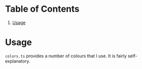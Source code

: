 
# Table of Contents

1.  [Usage](#org0c42f41)



<a id="org0c42f41"></a>

# Usage

`colors.ts` provides a number of colours that I use. It is fairly self-explanatory.

